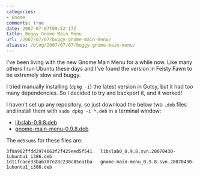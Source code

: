 ```yaml
---
categories:
- Gnome
comments: true
date: 2007-07-07T09:52:17Z
title: Buggy Gnome Main Menu
url: /2007/07/07/buggy-gnome-main-menu/
aliases: /blog/2007/07/07/buggy-gnome-main-menu/
---
```


I've been living with the new Gnome Main Menu for a while now.  Like many
others I run Ubuntu these days and I've found the version in Feisty Fawn
to be extremely slow and buggy.

I tried manually installing (`dpkg -i`) the latest version in Gutsy, but
it had too many dependencies.  So I decided to try and backport it, and
it worked!

I haven't set up any repository, so just download the below two `.deb`
files and install them with `sudo dpkg -i *.deb` in a terminal window:

* [libslab-0.9.8.deb](http://vmlinux.org/jocke/debian/libslab0_0.9.8.svn.20070430-1ubuntu1_i386.deb)
* [gnome-main-menu-0.9.8.deb](http://vmlinux.org/jocke/debian/gnome-main-menu_0.9.8.svn.20070430-1ubuntu1_i386.deb)

The `md5sums` for these files are:

    3f0a962ffdd2974663f2f425eed5f541   libslab0_0.9.8.svn.20070430-1ubuntu1_i386.deb
    1d11fcace33bab707e28c230c85ea1ba   gnome-main-menu_0.9.8.svn.20070430-1ubuntu1_i386.deb
